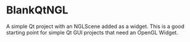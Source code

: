 # BlankQtNGL

A simple Qt project with an NGLScene added as a widget. This is a good starting point for simple Qt GUI projects that need an OpenGL Widget.

